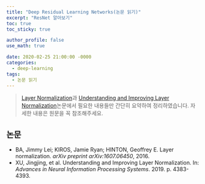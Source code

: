 ```yaml
---
title: "Deep Residual Learning Networks(논문 읽기)"
excerpt: "ResNet 알아보기"
toc: true
toc_sticky: true

author_profile: false
use_math: true

date: 2020-02-25 21:00:00 -0000
categories: 
  - deep-learning
tags:
  - 논문 읽기
---
```


> [Layer Normalization](https://arxiv.org/pdf/1607.06450.pdf)과 [Understanding and Improving Layer Normalization](https://papers.nips.cc/paper/8689-understanding-and-improving-layer-normalization.pdf)논문에서 필요한 내용들만 간단히 요약하여 정리하였습니다. 자세한 내용은 원문을 꼭 참조해주세요.



## 논문
- BA, Jimmy Lei; KIROS, Jamie Ryan; HINTON, Geoffrey E. Layer normalization. _arXiv preprint arXiv:1607.06450_, 2016.
- XU, Jingjing, et al. Understanding and Improving Layer Normalization. In: _Advances in Neural Information Processing Systems_. 2019. p. 4383-4393.
<!--stackedit_data:
eyJoaXN0b3J5IjpbLTE0ODEwNzU4OTddfQ==
-->